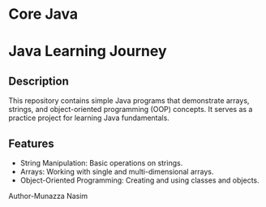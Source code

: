 # Core Java

# Java Learning Journey

## Description
This repository contains simple Java programs that demonstrate arrays, strings, and object-oriented programming (OOP) concepts. It serves as a practice project for learning Java fundamentals.

## Features
- String Manipulation: Basic operations on strings.
- Arrays: Working with single and multi-dimensional arrays.
- Object-Oriented Programming: Creating and using classes and objects.

Author-Munazza Nasim
